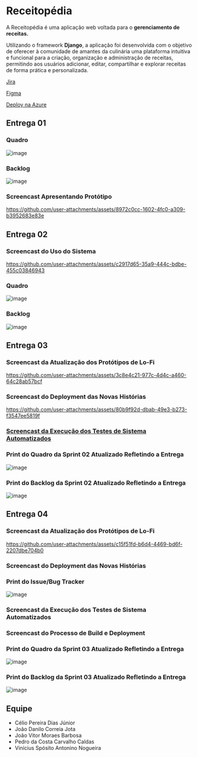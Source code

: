 # Receitopédia

A Receitopédia é uma aplicação web voltada para o **gerenciamento de receitas.**

Utilizando o framework **Django**, a aplicação foi desenvolvida com o objetivo de oferecer à comunidade de amantes da culinária uma plataforma intuitiva e funcional para a criação, organização e administração de receitas, permitindo aos usuários adicionar, editar, compartilhar e explorar receitas de forma prática e personalizada.

[Jira](https://receitopedia.atlassian.net/jira/software/projects/SCRUM/boards/3)

[Figma](https://www.figma.com/design/UIxrJg5ZTuVd0yeqVkzu8V/Receitop%C3%A9dia?node-id=0-1&t=GAdtcOXiKKQ1YMrh-1)

[Deploy na Azure](https://receitopediaapp.azurewebsites.net)

## Entrega 01

### Quadro

![image](https://github.com/user-attachments/assets/e6ad23f0-084d-4e1b-9609-a16323e692b9)

### Backlog

![image](https://github.com/user-attachments/assets/70490ff1-37b5-404c-bc8e-625fc1ca9a01)

### Screencast Apresentando Protótipo

https://github.com/user-attachments/assets/8972c0cc-1602-4fc0-a309-b3952683e83e

## Entrega 02

### Screencast do Uso do Sistema

https://github.com/user-attachments/assets/c2917d65-35a9-444c-bdbe-455c03846943

### Quadro

![image](https://github.com/user-attachments/assets/d11826a6-05ee-4aff-8151-0bb60b091a4b)

### Backlog

![image](https://github.com/user-attachments/assets/48349381-4372-4693-92d9-33287b80d7a4)

## Entrega 03

### Screencast da Atualização dos Protótipos de Lo-Fi

https://github.com/user-attachments/assets/3c8e4c21-977c-4d4c-a460-64c28ab57bcf

### Screencast do Deployment das Novas Histórias

https://github.com/user-attachments/assets/80b9f92d-dbab-49e3-b273-f3547ee5819f

### [Screencast da Execução dos Testes de Sistema Automatizados](https://youtu.be/GvZJupZB3fg)

### Print do Quadro da Sprint 02 Atualizado Refletindo a Entrega

![image](https://github.com/user-attachments/assets/fe6a042b-db1d-4ca1-a443-4b63ef4e56ef)

### Print do Backlog da Sprint 02 Atualizado Refletindo a Entrega

![image](https://github.com/user-attachments/assets/9788fed5-9af7-4039-8da4-64c1360421c0)

## Entrega 04

### Screencast da Atualização dos Protótipos de Lo-Fi

https://github.com/user-attachments/assets/c15f51fd-b6d4-4469-bd6f-2207dbe704b0

### Screencast do Deployment das Novas Histórias

### Print do Issue/Bug Tracker

![image](https://github.com/user-attachments/assets/63098970-46a7-40a4-bf65-3c5bbdf15c83)

### Screencast da Execução dos Testes de Sistema Automatizados

### Screencast do Processo de Build e Deployment

### Print do Quadro da Sprint 03 Atualizado Refletindo a Entrega

![image](https://github.com/user-attachments/assets/c5969754-d239-428b-9532-cb6698d341cf)

### Print do Backlog da Sprint 03 Atualizado Refletindo a Entrega

![image](https://github.com/user-attachments/assets/b1a04ec6-f203-4d60-9568-c55ecce88a84)

## Equipe

* Célio Pereira Dias Júnior
* João Danilo Correia Jota
* João Vitor Moraes Barbosa
* Pedro da Costa Carvalho Caldas
* Vinícius Spósito Antonino Nogueira
